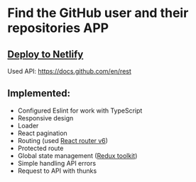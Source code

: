 # Find the GitHub user and their repositories APP

## [Deploy to Netlify](https://find-guthub-user-andkurt.netlify.app)

Used API: https://docs.github.com/en/rest

## Implemented:

- Configured Eslint for work with TypeScript
- Responsive design
- Loader
- React pagination
- Routing (used [React router v6](https://reactrouter.com/))
- Protected route
- Global state management ([Redux toolkit](https://redux-toolkit.js.org/))
- Simple handling API errors
- Request to API with thunks
